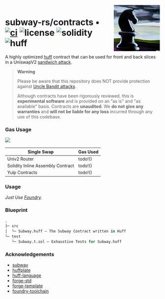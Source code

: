 <img align="right" width="150" height="150" top="100" src="./assets/plate.png">

# subway-rs/contracts • [![ci](https://github.com/abigger87/subway-rs/actions/workflows/ci.yaml/badge.svg)](https://github.com/abigger87/subway-rs/actions/workflows/ci.yaml) ![license](https://img.shields.io/badge/License-MIT-green.svg?label=license) ![solidity](https://img.shields.io/badge/solidity-^0.8.15-lightgrey) ![huff](https://img.shields.io/badge/huff-0.3.0-8b6c5c)


A highly optimized [huff](https://github.com/huff-language) contract that can be used for front and back slices in a UniswapV2 [sandwich attack](https://medium.com/coinmonks/defi-sandwich-attack-explain-776f6f43b2fd).


> **Warning**
>
> Please be aware that this repository does NOT provide protection against [Uncle Bandit attacks](https://twitter.com/bertcmiller/status/1385294417091760134).
>
> Although contracts have been rigorously reviewed, this is **experimental software** and is provided on an "as is" and "as available" basis. Contracts are **unaudited**.
> We **do not give any warranties** and **will not be liable for any loss** incurred through any use of this codebase.


### Gas Usage

![](https://i.imgur.com/5AQQbns.png)

| Single Swap                       | Gas Used   |
| --------------------------------- | ---------- |
| Univ2 Router                      | todo!()    |
| Solidity Inline Assembly Contract | todo!()    |
| Yulp Contracts                    | todo!()    |


### Usage

_Just Use [Foundry](https://getfoundry.sh)._


### Blueprint

```ml
.
├─ src
│  └─ Subway.huff — The Subway Contract written in Huff
└─ test
   └─ Subway.t.sol — Exhaustive Tests for Subway.huff
```


### Acknowledgements

- [subway](https://github.com/libevm/subway)
- [huffplate](https://github.com/abigger87/huffplate)
- [huff-language](https://github.com/huff-language)
- [forge-std](https://github.com/brockelmore/forge-std)
- [forge-template](https://github.com/foundry-rs/forge-template)
- [foundry-toolchain](https://github.com/foundry-rs/foundry-toolchain)
